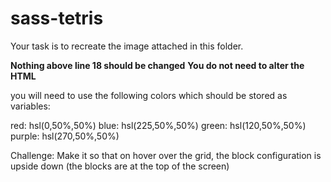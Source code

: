 # sass-tetris

Your task is to recreate the image attached in this folder. 

**Nothing above line 18 should be changed**
**You do not need to alter the HTML**

you will need to use the following colors which should be stored as variables:

red: hsl(0,50%,50%)
blue: hsl(225,50%,50%)
green: hsl(120,50%,50%)
purple: hsl(270,50%,50%)

Challenge: Make it so that on hover over the grid, the block configuration is upside down (the blocks are at the top of the screen)